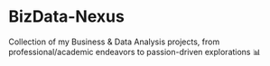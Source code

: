 # BizData-Nexus
Collection of my Business &amp; Data Analysis projects, from professional/academic endeavors to passion-driven explorations 📊

